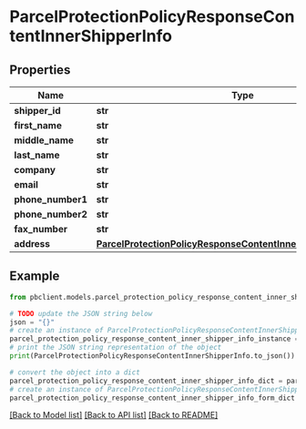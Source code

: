 # ParcelProtectionPolicyResponseContentInnerShipperInfo


## Properties

Name | Type | Description | Notes
------------ | ------------- | ------------- | -------------
**shipper_id** | **str** |  | [optional] 
**first_name** | **str** |  | [optional] 
**middle_name** | **str** |  | [optional] 
**last_name** | **str** |  | [optional] 
**company** | **str** |  | [optional] 
**email** | **str** |  | [optional] 
**phone_number1** | **str** |  | [optional] 
**phone_number2** | **str** |  | [optional] 
**fax_number** | **str** |  | [optional] 
**address** | [**ParcelProtectionPolicyResponseContentInnerShipperInfoAddress**](ParcelProtectionPolicyResponseContentInnerShipperInfoAddress.md) |  | [optional] 

## Example

```python
from pbclient.models.parcel_protection_policy_response_content_inner_shipper_info import ParcelProtectionPolicyResponseContentInnerShipperInfo

# TODO update the JSON string below
json = "{}"
# create an instance of ParcelProtectionPolicyResponseContentInnerShipperInfo from a JSON string
parcel_protection_policy_response_content_inner_shipper_info_instance = ParcelProtectionPolicyResponseContentInnerShipperInfo.from_json(json)
# print the JSON string representation of the object
print(ParcelProtectionPolicyResponseContentInnerShipperInfo.to_json())

# convert the object into a dict
parcel_protection_policy_response_content_inner_shipper_info_dict = parcel_protection_policy_response_content_inner_shipper_info_instance.to_dict()
# create an instance of ParcelProtectionPolicyResponseContentInnerShipperInfo from a dict
parcel_protection_policy_response_content_inner_shipper_info_form_dict = parcel_protection_policy_response_content_inner_shipper_info.from_dict(parcel_protection_policy_response_content_inner_shipper_info_dict)
```
[[Back to Model list]](../README.md#documentation-for-models) [[Back to API list]](../README.md#documentation-for-api-endpoints) [[Back to README]](../README.md)


